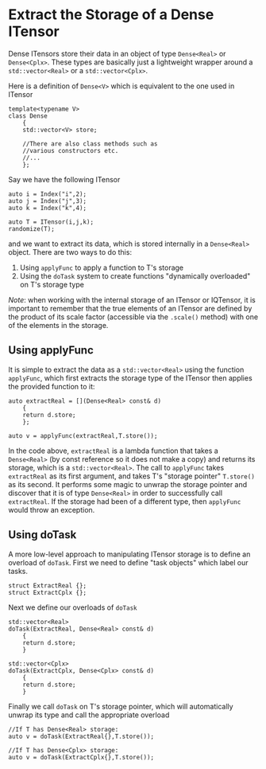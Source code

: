# Extract the Storage of a Dense ITensor

Dense ITensors store their data in an object of type `Dense<Real>` or `Dense<Cplx>`. These types 
are basically just a lightweight wrapper around a `std::vector<Real>` or a `std::vector<Cplx>`.

Here is a definition of `Dense<V>` which is equivalent to the one used in ITensor

    template<typename V>
    class Dense
        {
        std::vector<V> store;

        //There are also class methods such as
        //various constructors etc.
        //...
        };

Say we have the following ITensor

    auto i = Index("i",2);
    auto j = Index("j",3);
    auto k = Index("k",4);

    auto T = ITensor(i,j,k);
    randomize(T);

and we want to extract its data, which is stored internally in a `Dense<Real>` object.
There are two ways to do this:
1. Using `applyFunc` to apply a function to T's storage
2. Using the `doTask` system to create functions "dynamically overloaded" on T's storage type

_Note_: when working with the internal storage of an ITensor or IQTensor, it is important
to remember that the true elements of an ITensor are defined by the product of 
its scale factor (accessible via the `.scale()` method) with one of the elements in the 
storage.

## Using applyFunc

It is simple to extract the data as a `std::vector<Real>` using the function
`applyFunc`, which first extracts the storage type of the ITensor then applies 
the provided function to it:

    auto extractReal = [](Dense<Real> const& d)
        {
        return d.store;
        };

    auto v = applyFunc(extractReal,T.store());

In the code above, `extractReal` is a lambda function that takes a `Dense<Real>` (by const reference
so it does not make a copy) and returns its storage, which is a `std::vector<Real>`. The call to 
`applyFunc` takes `extractReal` as its first argument, and takes T's "storage pointer" `T.store()`
as its second. It performs some magic to unwrap the storage pointer and discover 
that it is of type `Dense<Real>` in order to successfully call `extractReal`. If the storage 
had been of a different type, then `applyFunc` would throw an exception.

## Using doTask

A more low-level approach to manipulating ITensor storage is to define an overload of `doTask`.
First we need to define "task objects" which label our tasks.

    struct ExtractReal {};
    struct ExtractCplx {};

Next we define our overloads of `doTask`

    std::vector<Real>
    doTask(ExtractReal, Dense<Real> const& d)
        {
        return d.store;
        }

    std::vector<Cplx>
    doTask(ExtractCplx, Dense<Cplx> const& d)
        {
        return d.store;
        }

Finally we call `doTask` on T's storage pointer, which will automatically unwrap its type 
and call the appropriate overload

    //If T has Dense<Real> storage:
    auto v = doTask(ExtractReal{},T.store());

    //If T has Dense<Cplx> storage:
    auto v = doTask(ExtractCplx{},T.store());
